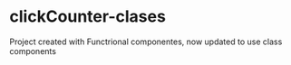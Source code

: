 # clickCounter-clases
Project created with Functrional componentes, now updated to use class components
